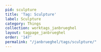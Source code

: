 ```yaml
---
pid: sculpture
title: 'Tag: Sculpture'
label: Sculpture
category: Things
collection: worktags_janbrueghel
layout: tagpage_janbrueghel
order: '147'
permalink: "/janbrueghel/tags/sculpture/"
---
```

